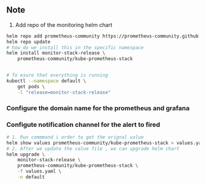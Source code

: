 ## Note 

1. Add repo of the monitoring helm chart 
```bash 
helm repo add prometheus-community https://prometheus-community.github.io/helm-charts
helm repo update
# how do we install this in the specific namespace 
helm install monitor-stack-release \
    prometheus-community/kube-prometheus-stack


# To esure that everything is running 
kubectl --namespace default \
    get pods \
    -l "release=monitor-stack-release"
```

### Configure the domain name for the prometheus and grafana 


### Configute notification channel for the alert to fired 


```bash
# 1. Run commmand i order to get the orignal value 
helm show values prometheus-community/kube-prometheus-stack > values.yaml
# 2. After we update the value file , we can upgrade helm chart 
helm upgrade \
    monitor-stack-release \
    prometheus-community/kube-prometheus-stack \
    -f values.yaml \
    -n default
```